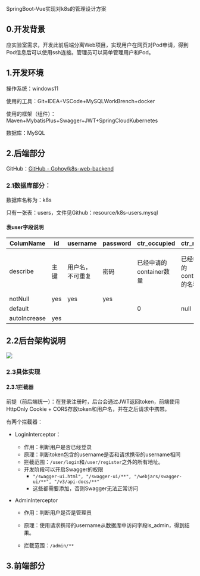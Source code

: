 SpringBoot-Vue实现对k8s的管理设计方案

## 0.开发背景

应实验室需求，开发此前后端分离Web项目，实现用户在网页对Pod申请，得到Pod信息后可以使用ssh连接。管理员可以简单管理用户和Pod。

## 1.开发环境

操作系统：windows11

使用的工具：Git+IDEA+VSCode+MySQLWorkBrench+docker

使用的框架（组件）：Maven+MybatisPlus+Swagger+JWT+SpringCloudKubernetes

数据库：MySQL

## 2.后端部分

GitHub：[GitHub - Gohoy/k8s-web-backend](https://github.com/Gohoy/k8s-web-backend)

### 2.1数据库部分：

数据库名称为：k8s

只有一张表：users，文件见Github：resource/k8s-users.mysql

#### 表user字段说明

| ColumName | id  | username | password | ctr_occupied | ctr_name | ctr_max | vm_occupied | vm_name | vm_max | is_admin | token | last_login |
| --- | --- | --- | --- | --- | --- | --- | --- | --- | --- | --- | --- | --- |
| describe | 主键  | 用户名，不可重复 | 密码  | 已经申请的container数量 | 已经申请的container的名称 | 最多可以申请的container数量 | 已经申请的虚拟机的数量 | 已经申请的虚拟机的名称 | 最多可以申请的虚拟机的数量 | 是否是管理员 | 用于验证身份的token | 上次登录时间 |
| notNull | yes | yes | yes |     |     |     |     |     |     | yes | yes |     |
| default |     |     |     | 0   | null | 1   | 0   | null | 1   | 0   |     | null |
| autoIncrease | yes |     |     |     |     |     |     |     |     |     |     |     |

## 2.2后台架构说明

![](file:///C:/Users/34822/AppData/Roaming/marktext/images/2023-07-25-16-53-20-image.png?msec=1690334495356)

### 2.3具体实现

#### 2.3.1拦截器

前提（前后端统一）：在登录注册时，后台会通过JWT返回token，前端使用HttpOnly Cookie + CORS存放token和用户名，并在之后请求中携带。

有两个拦截器：

- LoginInterceptor：

    - 作用：判断用户是否已经登录
    - 原理：判断token包含的username是否和请求携带的username相同
    - 拦截范围：`/user/login`和`/user/register`之外的所有地址。
    - 开发阶段可以开启Swagger的权限
        - `"/swagger-ui.html", "/swagger-ui/**", "/webjars/swagger-ui/**", "/v3/api-docs/**"`
        - 这些都需要添加，否则Swagger无法正常访问
- AdminInterceptor

    - 作用：判断用户是否是管理员

    - 原理：使用请求携带的username从数据库中访问字段is_admin，得到结果。

    - 拦截范围：`/admin/**`


## 3.前端部分